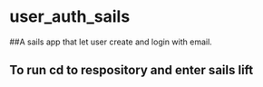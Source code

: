 # user_auth_sails

##A sails app that let user create and login with email.

## To run cd to respository and enter sails lift
